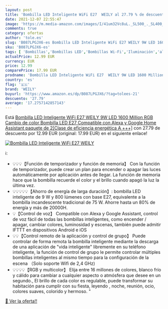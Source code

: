 ```yaml
---
layout: post
title: 'Bombilla LED Inteligente WiFi E27  WEILY al 27.79 % de descuento'
date: 2021-12-07 22:55:47
image: 'https://m.media-amazon.com/images/I/41um32Vc8uL._SL500_._SL400_.jpg'
comments: true
category: ofertas
author: 'tole.es'
slug: 'B087LPGJX6-es Bombilla LED Inteligente WiFi E27 WEILY 9W LED 1600...'
sku: 'B087LPGJX6-es'
tags: [ 'Bombillas','Bombillas LED','Bombillas Wi-Fi','Iluminación','alexa','google','home','weily', ]
actualPrice: 12.99 EUR
currency: EUR
price: 12.99
comparePrice: 17.99 EUR
prodname: 'Bombilla LED Inteligente WiFi E27  WEILY 9W LED 1600 Million RGB Cambio de color Bombilla LED E27 Compatible con Alexa y Google Home Assistant  paquete de 2[Clase de eficiencia energética A +++]'
country: 'es'
flag: '🇪🇸'
brand: 'WEILY'
buyurl: 'https://www.amazon.es/dp/B087LPGJX6/?tag=tolees-21'
descuento: '27.79'
average: '17.2757142857143'
---
```


Está [Bombilla LED Inteligente WiFi E27  WEILY 9W LED 1600 Million RGB Cambio de color Bombilla LED E27 Compatible con Alexa y Google Home Assistant  paquete de 2[Clase de eficiencia energética A +++]](https://www.amazon.es/dp/B087LPGJX6/?tag=tolees-21) con 27.79 de descuento por 12.99 EUR (original: 17.99 EUR) en el siguiente enlace!

[![Bombilla LED Inteligente WiFi E27  WEILY](https://m.media-amazon.com/images/I/41um32Vc8uL._SL500_._SL400_.jpg)](https://www.amazon.es/dp/B087LPGJX6/?tag=tolees-21)

ℹ️:

- 💡💡💡【Función de temporizador y función de memoria】 Con la función de temporizador, puede crear un plan para encender o apagar las luces automáticamente por aplicación antes de llegar. La función de memoria hace que la bombilla recuerde el color y el brillo cuando apagó la luz la última vez.
- 💡💡💡💡💡【Ahorro de energía de larga duración】: bombilla LED inteligente de 9 W y 800 lúmenes con base E27, equivalente a la bombilla incandescente tradicional de 75 W. Ahorre hasta un 80% de energía y más de 20000H.
- 💡【Control de voz】 Compatible con Alexa y Google Assistant, control de voz fácil de todas las bombillas inteligentes, como encender / apagar, cambiar colores, luminosidad y escenas, también puede admitir IFTTT en dispositivos Android e iOS
- 💡💡【Control remoto de la aplicación y control de grupo】 Puede controlar de forma remota la bombilla inteligente mediante la descarga de una aplicación de "vida inteligente" libremente en su teléfono inteligente, la función de control de grupo le permite controlar múltiples bombillas inteligentes al mismo tiempo para la configuración de la escena （Solo soporte Wifi de 2,4 GHz)
- 💡💡💡💡【RGB y multicolor】 Elija entre 16 millones de colores, blanco frío y cálido para cambiar a cualquier aspecto o atmósfera que desee en un segundo., El brillo de cada color es regulable, puede transformar su habitación para cumplir con su fiesta, leyendo , noche, reunión, ocio, colores suaves, colorido y hermoso. "

[🛒 Ver la oferta!!](https://www.amazon.es/dp/B087LPGJX6/?tag=tolees-21)
